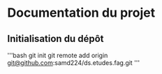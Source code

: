 # Documentation du projet

## Initialisation du dépôt

'''bash
git init
git remote add origin git@github.com:samd224/ds.etudes.fag.git
'''